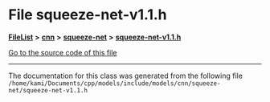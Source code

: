 

# File squeeze-net-v1.1.h



[**FileList**](files.md) **>** [**cnn**](dir_40be95ab8912b8deac694fbe2f8f2654.md) **>** [**squeeze-net**](dir_adf2b6225f9d04a14b4e30d5f88c6526.md) **>** [**squeeze-net-v1.1.h**](squeeze-net-v1_81_8h.md)

[Go to the source code of this file](squeeze-net-v1_81_8h_source.md)





































































------------------------------
The documentation for this class was generated from the following file `/home/kami/Documents/cpp/models/include/models/cnn/squeeze-net/squeeze-net-v1.1.h`

